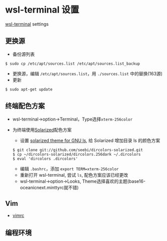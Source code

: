 # wsl-terminal 设置
[wsl-terminal](https://github.com/goreliu/wsl-terminal) settings

## 更换源
* 备份源列表 
``` shell
$ sudo cp /etc/apt/sources.list /etc/apt/sources.list_backup
```

* 更换源，编辑 `/etc/apt/sources.list`，用 `./sources.list` 中的替换(163源)
* 更新
``` shell
$ sudo apt-get update
```

## 终端配色方案
* wsl-terminal->option->Terminal，Type选择`xterm-256color`
* 为终端使用[Solarized](http://www.cnblogs.com/RandyXu/p/3279090.html)配色方案
    - 设置 [solarized theme for GNU ls](https://github.com/seebi/dircolors-solarized), 给 Solarized 增加目录 ls 的颜色方案
    ``` shell
    $ git clone git://github.com/seebi/dircolors-solarized.git
    $ cp ~/dircolors-solarized/dircolors.256dark ~/.dircolors
    $ eval 'dircolors .dircolors'
    ```

    - 编辑 `.bashrc`，添加 `export TERM=xterm-256color`
    - 重新打开 wsl-terminal, 尝试 `ls`, 配色方案应该已经更改
    - wsl-terminal->option->Looks, Theme选择喜欢的主题(base16-oceanicnext.minttyrc就不错)

## Vim
* [vimrc](https://github.com/pkuliubin/vimrc)

## 编程环境

